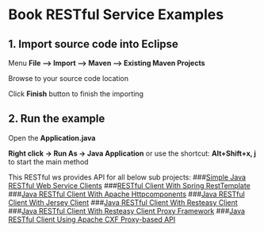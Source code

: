 # Book RESTful Service Examples


## 1. Import source code into Eclipse

Menu **File –> Import –> Maven –> Existing Maven Projects**

Browse to your source code location

Click **Finish** button to finish the importing

## 2. Run the example

Open the **Application.java** 

**Right click -> Run As -> Java Application** or use the shortcut: **Alt+Shift+x, j** to start the main method  


This RESTful ws provides API for all below sub projects:
###[Simple Java RESTful Web Service Clients](http://howtoprogram.xyz/2016/07/02/java-restful-web-service-clients/)
###[RESTful Client With Spring RestTemplate](http://howtoprogram.xyz/2016/07/03/java-restful-client-spring-resttemplate/)
###[Java RESTful Client With Apache Httpcomponents](http://howtoprogram.xyz/2016/07/04/java-restful-client-spring-apache-httpcomponents/)
###[Java RESTful Client With Jersey Client](http://howtoprogram.xyz/2016/07/05/java-restful-client-jersey-client/)
###[Java RESTful Client With Resteasy Client](http://howtoprogram.xyz/2016/07/12/java-restful-client-resteasy-client/)
###[Java RESTful Client With Resteasy Client Proxy Framework](http://howtoprogram.xyz/2016/07/13/java-restful-client-resteasy-proxy-framework/)
###[Java RESTful Client Using Apache CXF Proxy-based API](howtoprogram.xyz/2016/07/15/java-restful-client-using-apache-cxf-proxy-based-api/)